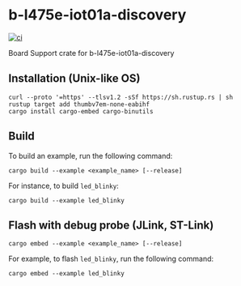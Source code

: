 # b-l475e-iot01a-discovery

[![ci](https://github.com/gdobato/b-l475e-iot01a-discovery/actions//workflows/ci.yml/badge.svg)](https://github.com/gdobato/b-l475e-iot01a-discovery/actions/workflows/ci.yml) 

Board Support crate for b-l475e-iot01a-discovery

## Installation (Unix-like OS)
```
curl --proto '=https' --tlsv1.2 -sSf https://sh.rustup.rs | sh
rustup target add thumbv7em-none-eabihf
cargo install cargo-embed cargo-binutils
```

## Build
To build an example, run the following command:
```
cargo build --example <example_name> [--release]
```
For instance, to build `led_blinky`:
```
cargo build --example led_blinky
```

## Flash with debug probe (JLink, ST-Link)
```
cargo embed --example <example_name> [--release]
```
For example, to flash `led_blinky`, run the following command:
```
cargo embed --example led_blinky
```